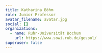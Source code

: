 ```yaml
---
title: Katharina Böhm
role: Junior Professor
avatar_filename: avatar.jpg
social: []
organizations:
  - name: Ruhr-Universität Bochum
    url: https://www.sowi.rub.de/gespol/
superuser: false
---
```

